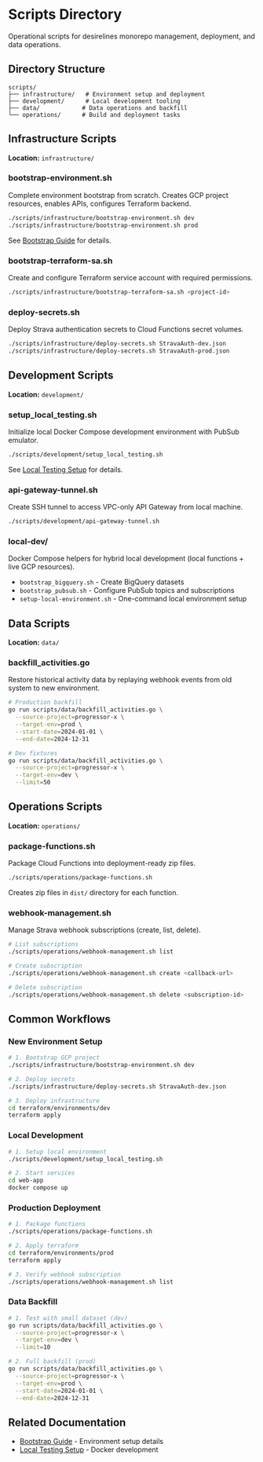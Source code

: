 # Scripts Directory

Operational scripts for desirelines monorepo management, deployment, and data operations.

## Directory Structure

```
scripts/
├── infrastructure/   # Environment setup and deployment
├── development/      # Local development tooling
├── data/            # Data operations and backfill
└── operations/      # Build and deployment tasks
```

## Infrastructure Scripts

**Location:** `infrastructure/`

### bootstrap-environment.sh
Complete environment bootstrap from scratch. Creates GCP project resources, enables APIs, configures Terraform backend.

```bash
./scripts/infrastructure/bootstrap-environment.sh dev
./scripts/infrastructure/bootstrap-environment.sh prod
```

See [Bootstrap Guide](../docs/guides/bootstrap.md) for details.

### bootstrap-terraform-sa.sh
Create and configure Terraform service account with required permissions.

```bash
./scripts/infrastructure/bootstrap-terraform-sa.sh <project-id>
```

### deploy-secrets.sh
Deploy Strava authentication secrets to Cloud Functions secret volumes.

```bash
./scripts/infrastructure/deploy-secrets.sh StravaAuth-dev.json
./scripts/infrastructure/deploy-secrets.sh StravaAuth-prod.json
```

## Development Scripts

**Location:** `development/`

### setup_local_testing.sh
Initialize local Docker Compose development environment with PubSub emulator.

```bash
./scripts/development/setup_local_testing.sh
```

See [Local Testing Setup](../docs/guides/local-testing.md) for details.

### api-gateway-tunnel.sh
Create SSH tunnel to access VPC-only API Gateway from local machine.

```bash
./scripts/development/api-gateway-tunnel.sh
```

### local-dev/
Docker Compose helpers for hybrid local development (local functions + live GCP resources).

- `bootstrap_bigquery.sh` - Create BigQuery datasets
- `bootstrap_pubsub.sh` - Configure PubSub topics and subscriptions
- `setup-local-environment.sh` - One-command local environment setup

## Data Scripts

**Location:** `data/`

### backfill_activities.go
Restore historical activity data by replaying webhook events from old system to new environment.

```bash
# Production backfill
go run scripts/data/backfill_activities.go \
  --source-project=progressor-x \
  --target-env=prod \
  --start-date=2024-01-01 \
  --end-date=2024-12-31

# Dev fixtures
go run scripts/data/backfill_activities.go \
  --source-project=progressor-x \
  --target-env=dev \
  --limit=50
```

<!-- TODO: Add backfill guide to docs/guides/backfill.md -->

## Operations Scripts

**Location:** `operations/`

### package-functions.sh
Package Cloud Functions into deployment-ready zip files.

```bash
./scripts/operations/package-functions.sh
```

Creates zip files in `dist/` directory for each function.

### webhook-management.sh
Manage Strava webhook subscriptions (create, list, delete).

```bash
# List subscriptions
./scripts/operations/webhook-management.sh list

# Create subscription
./scripts/operations/webhook-management.sh create <callback-url>

# Delete subscription
./scripts/operations/webhook-management.sh delete <subscription-id>
```

## Common Workflows

### New Environment Setup
```bash
# 1. Bootstrap GCP project
./scripts/infrastructure/bootstrap-environment.sh dev

# 2. Deploy secrets
./scripts/infrastructure/deploy-secrets.sh StravaAuth-dev.json

# 3. Deploy infrastructure
cd terraform/environments/dev
terraform apply
```

### Local Development
```bash
# 1. Setup local environment
./scripts/development/setup_local_testing.sh

# 2. Start services
cd web-app
docker compose up
```

### Production Deployment
```bash
# 1. Package functions
./scripts/operations/package-functions.sh

# 2. Apply terraform
cd terraform/environments/prod
terraform apply

# 3. Verify webhook subscription
./scripts/operations/webhook-management.sh list
```

### Data Backfill
```bash
# 1. Test with small dataset (dev)
go run scripts/data/backfill_activities.go \
  --source-project=progressor-x \
  --target-env=dev \
  --limit=10

# 2. Full backfill (prod)
go run scripts/data/backfill_activities.go \
  --source-project=progressor-x \
  --target-env=prod \
  --start-date=2024-01-01 \
  --end-date=2024-12-31
```

## Related Documentation

- [Bootstrap Guide](../docs/guides/bootstrap.md) - Environment setup details
- [Local Testing Setup](../docs/guides/local-testing.md) - Docker development
<!-- TODO: Add backfill guide to docs/guides/backfill.md -->
